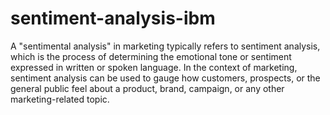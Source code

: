# sentiment-analysis-ibm
A "sentimental analysis" in marketing typically refers to sentiment analysis, which is the process of determining the emotional tone or sentiment expressed in written or spoken language. In the context of marketing, sentiment analysis can be used to gauge how customers, prospects, or the general public feel about a product, brand, campaign, or any other marketing-related topic.
